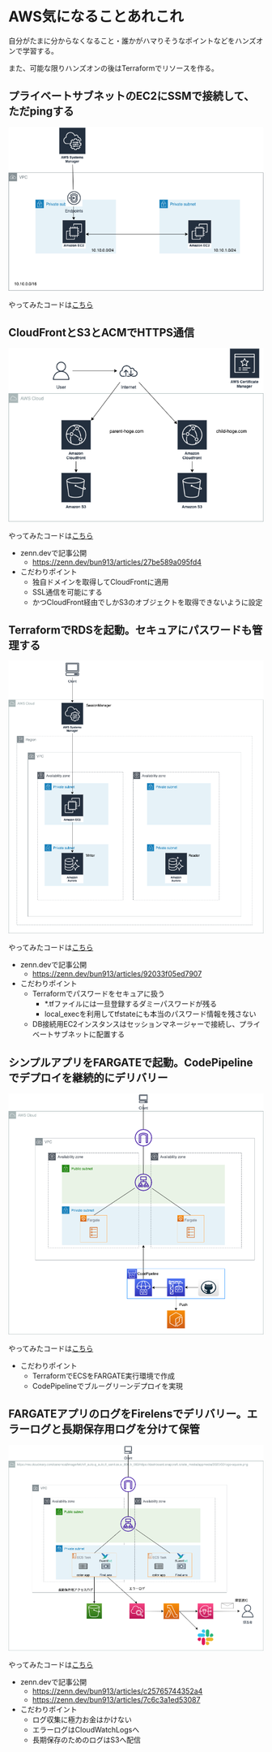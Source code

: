 # AWS気になることあれこれ

自分がたまに分からなくなること・誰かがハマりそうなポイントなどをハンズオンで学習する。

また、可能な限りハンズオンの後はTerraformでリソースを作る。

## プライベートサブネットのEC2にSSMで接続して、ただpingする

![構成図](private_subnet_connection/network.png)

やってみたコードは[こちら](./private_subnet_connection/doc.md)
## CloudFrontとS3とACMでHTTPS通信

![構成図](cloudfront_s3_acm/archi.png)

やってみたコードは[こちら](./cloudfront_s3_acm/doc.md)

- zenn.devで記事公開
  - https://zenn.dev/bun913/articles/27be589a095fd4
- こだわりポイント
    - 独自ドメインを取得してCloudFrontに適用
    - SSL通信を可能にする
    - かつCloudFront経由でしかS3のオブジェクトを取得できないように設定
## TerraformでRDSを起動。セキュアにパスワードも管理する

![構成図](aurora/system_diagram.png)

やってみたコードは[こちら](./aurora/doc.md)

- zenn.devで記事公開
  - https://zenn.dev/bun913/articles/92033f05ed7907
- こだわりポイント
  - Terraformでパスワードをセキュアに扱う
    - *.tfファイルには一旦登録するダミーパスワードが残る
    - local_execを利用してtfstateにも本当のパスワード情報を残さない
  - DB接続用EC2インスタンスはセッションマネージャーで接続し、プライベートサブネットに配置する
## シンプルアプリをFARGATEで起動。CodePipelineでデプロイを継続的にデリバリー

![構成図](simple_ecs_app/system_archi.png)

やってみたコードは[こちら](./simple_ecs_app/README.md)

- こだわりポイント
  - TerraformでECSをFARGATE実行環境で作成
  - CodePipelineでブルーグリーンデプロイを実現
## FARGATEアプリのログをFirelensでデリバリー。エラーログと長期保存用ログを分けて保管

![構成図](ecs_cloudwatch_logs/system_archi.png)

やってみたコードは[こちら](./ecs_cloudwatch_logs/README.md)

- zenn.devで記事公開
  - https://zenn.dev/bun913/articles/c25765744352a4
  - https://zenn.dev/bun913/articles/7c6c3a1ed53087
- こだわりポイント
  -  ログ収集に極力お金はかけない
  -  エラーログはCloudWatchLogsへ
  -  長期保存のためのログはS3へ配信